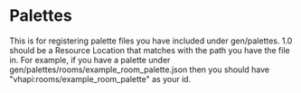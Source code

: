 # Palettes
This is for registering palette files you have included under gen/palettes. 1.0 should be a Resource Location that matches with the path you have the file in. For example, if you have a palette under gen/palettes/rooms/example_room_palette.json then you should have "vhapi:rooms/example_room_palette" as your id.
